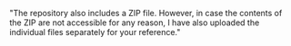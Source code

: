 "The repository also includes a ZIP file. However, in case the contents of the ZIP are not accessible for any reason, I have also uploaded the individual files separately for your reference."
